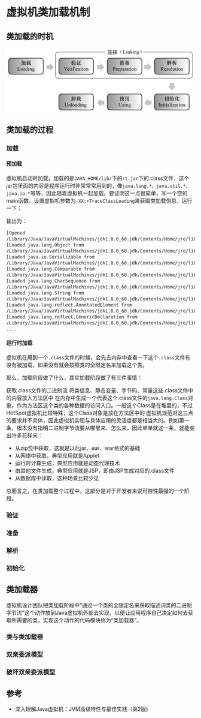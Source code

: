 # 虚拟机类加载机制



## 类加载的时机


![](../images/jvm类加载.png)

## 类加载的过程

### 加载

####  预加载


虚拟机启动时加载，加载的是```JAVA_HOME/lib/```下的```rt.jar```下的.class文件，这个jar包里面的内容是程序运行时非常常常用到的，像```java.lang.*、java.util.*、java.io.*```等等，因此随着虚拟机一起加载。要证明这一点很简单，写一个空的main函数，设置虚拟机参数为```-XX:+TraceClassLoading```来获取类加载信息，运行一下：

输出为：
```
[Opened /Library/Java/JavaVirtualMachines/jdk1.8.0_60.jdk/Contents/Home/jre/lib/rt.jar]
[Loaded java.lang.Object from /Library/Java/JavaVirtualMachines/jdk1.8.0_60.jdk/Contents/Home/jre/lib/rt.jar]
[Loaded java.io.Serializable from /Library/Java/JavaVirtualMachines/jdk1.8.0_60.jdk/Contents/Home/jre/lib/rt.jar]
[Loaded java.lang.Comparable from /Library/Java/JavaVirtualMachines/jdk1.8.0_60.jdk/Contents/Home/jre/lib/rt.jar]
[Loaded java.lang.CharSequence from /Library/Java/JavaVirtualMachines/jdk1.8.0_60.jdk/Contents/Home/jre/lib/rt.jar]
[Loaded java.lang.String from /Library/Java/JavaVirtualMachines/jdk1.8.0_60.jdk/Contents/Home/jre/lib/rt.jar]
[Loaded java.lang.reflect.AnnotatedElement from /Library/Java/JavaVirtualMachines/jdk1.8.0_60.jdk/Contents/Home/jre/lib/rt.jar]
[Loaded java.lang.reflect.GenericDeclaration from /Library/Java/JavaVirtualMachines/jdk1.8.0_60.jdk/Contents/Home/jre/lib/rt.jar]
....
```

#### 运行时加载

虚拟机在用到一个```.class```文件的时候，会先去内存中查看一下这个```.class```文件有没有被加载，如果没有就会按照类的全限定名来加载这个类。

那么，加载阶段做了什么，其实加载阶段做了有三件事情：

获取.class文件的二进制流
将类信息、静态变量、字节码、常量这些.class文件中的内容放入方法区中
在内存中生成一个代表这个.class文件的```java.lang.Class```对象，作为方法区这个类的各种数据的访问入口。一般这个Class是在堆里的，不过HotSpot虚拟机比较特殊，这个Class对象是放在方法区中的
虚拟机规范对这三点的要求并不具体，因此虚拟机实现与具体应用的灵活度都是相当大的。例如第一条，根本没有指明二进制字节流要从哪里来、怎么来，因此单单就这一条，就能变出许多花样来：

- 从zip包中获取，这就是以后jar、ear、war格式的基础
- 从网络中获取，典型应用就是Applet
- 运行时计算生成，典型应用就是动态代理技术
- 由其他文件生成，典型应用就是JSP，即由JSP生成对应的.class文件
- 从数据库中读取，这种场景比较少见

总而言之，在类加载整个过程中，这部分是对于开发者来说可控性最强的一个阶段。

### 验证

### 准备

### 解析

### 初始化



## 类加载器

虚拟机设计团队把类加载阶段中“通过一个类的全限定名来获取描述词类的二进制字节流”这个动作放到Java虚拟机外部去实现，以便让应用程序自己决定如何去获取所需要的类。实现这个动作的代码模块称为“类加载器”。

### 类与类加载器

### 双亲委派模型

### 破坏双亲委派模型

## 参考

- 深入理解Java虚拟机：JVM高级特性与最佳实践（第2版)
